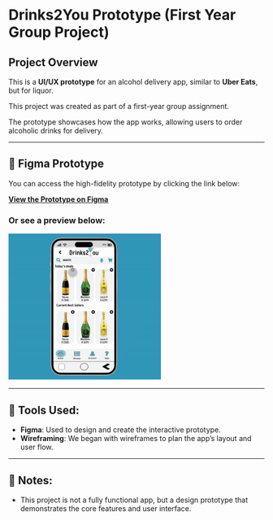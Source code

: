 # Drinks2You Prototype (First Year Group Project)

## Project Overview  
This is a **UI/UX prototype** for an alcohol delivery app, similar to **Uber Eats**, but for liquor. 

This project was created as part of a first-year group assignment. 

The prototype showcases how the app works, allowing users to order alcoholic drinks for delivery.

---

## 🎨 Figma Prototype  
You can access the high-fidelity prototype by clicking the link below:

[**View the Prototype on Figma**](https://rebrand.ly/Drinks2You)

### Or see a preview below:

<div>
    <a href="https://rebrand.ly/Drinks2You">
      <img style="max-width:300px;" src="https://github.com/Liye07/Drinks2You/blob/b1bb17cde41ee9c4178920eb940503472f4dd823/Drinks2YouPrototype.gif?raw=true">
    </a>
</div>

---

## 🔧 Tools Used:
- **Figma**: Used to design and create the interactive prototype.
- **Wireframing**: We began with wireframes to plan the app’s layout and user flow.

---

## 📌 Notes:
- This project is not a fully functional app, but a design prototype that demonstrates the core features and user interface.
